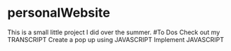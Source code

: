 # personalWebsite
This is a small little project I did over the summer.
#To Dos
Check out my TRANSCRIPT
Create a pop up using JAVASCRIPT
Implement JAVASCRIPT

